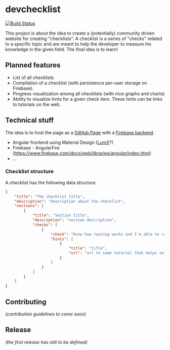 devchecklist
============

[![Build Status](https://travis-ci.org/juristr/devchecklist.svg)](https://travis-ci.org/juristr/devchecklist)

This project is about the idea to create a (potentially) community driven website for creating "checklists". A checklist is a series of "checks" related to a specific topic and are meant to help the developer to measure his knowledge in the given field. The final idea is to learn!

## Planned features

- List of all checklists
- Compilation of a checklist (with persistence per-user storage on Firebase).
- Progress visualization among all checklists (with nice graphs and charts)
- Ability to visualize hints for a given check item. These hints can be links to tutorials on the web.

## Technical stuff

The idea is to host the page as a [GitHub Page](https://pages.github.com/) with a [Firebase backend](https://www.firebase.com/).

- Angular frontend using Material Design ([LumX](http://ui.lumapps.com/)?)
- Firebase - AngularFire (https://www.firebase.com/docs/web/libraries/angular/index.html)
- ...

### Checklist structure

A checklist has the following data structure.

```json
{
    "title": "The checklist title",
    "description": "description about the checklist",
    "sections": [
        {
            "title": "Section title",
            "description": "section description",
            "checks": [
                {
                    "check": "Know how routing works and I'm able to create new ones.",
                    "hints": [
                        {
                            "title": "title",
                            "url": "url to some tutorial that helps solving"
                        }                        
                    ]
                }
            ]
        }
    ]
}
```

## Contributing

_(contribution guidelines to come soon)_

## Release

_(the first release has still to be defined)_